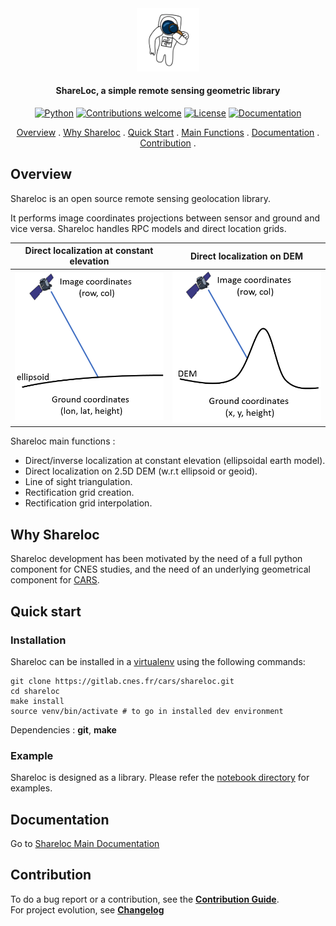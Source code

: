 

 
<div align="center">
  <a href="https://github.com/CNES/shareloc"><img src="docs/source/images/shareloc_picto.svg" alt="Shareloc" title="Shareloc"  width="20%"></a>

<h4>ShareLoc, a simple remote sensing geometric library</h4>

[![Python](https://img.shields.io/badge/python-v3.6+-blue.svg)](https://www.python.org/downloads/release/python-360/)
[![Contributions welcome](https://img.shields.io/badge/contributions-welcome-orange.svg)](CONTRIBUTING.md)
[![License](https://img.shields.io/badge/License-Apache%202.0-blue.svg)](https://opensource.org/licenses/Apache-2.0/)
[![Documentation](https://readthedocs.org/projects/shareloc/badge/?version=latest)](https://shareloc.readthedocs.io/?badge=latest)

<p>
  <a href="#overview">Overview</a> .
  <a href="#why-shareloc">Why Shareloc</a> .
  <a href="#quick-start">Quick Start</a> .
  <a href="#main-functions">Main Functions</a> .
  <a href="#documentation">Documentation</a> .
  <a href="#contribution">Contribution</a> .
</p>
</div>

## Overview

Shareloc is an open source remote sensing geolocation library. 

It performs image coordinates projections between sensor and ground and vice versa. 
Shareloc handles RPC models and direct location grids.


Direct localization at constant elevation |  Direct localization on DEM 
:-------------------------:|:-------------------------:
<img src="docs/source/images/shareloc_loc_ellipsoid.png" alt="drawing" width="400"/> |  <img src="docs/source/images/shareloc_loc_dem.png" alt="drawing" width="400"/>

Shareloc main functions : 

 * Direct/inverse localization at constant elevation (ellipsoidal earth model).
 * Direct localization on 2.5D DEM (w.r.t ellipsoid or geoid).
 * Line of sight triangulation.
 * Rectification grid creation.
 * Rectification grid interpolation.

## Why Shareloc

Shareloc development has been motivated by the need of a full python component for CNES studies, and the need of an underlying geometrical component for <a href="https://github.com/CNES/cars">CARS</a>.   


## Quick start

### Installation

Shareloc can be installed in a  [virtualenv](https://docs.python.org/3/library/venv) using the following commands:

```
git clone https://gitlab.cnes.fr/cars/shareloc.git
cd shareloc
make install
source venv/bin/activate # to go in installed dev environment
```

Dependencies : **git**, **make**

### Example

Shareloc is designed as a library. Please refer the [notebook directory](notebooks) for examples. 

## Documentation

Go to [Shareloc Main Documentation](https://shareloc.readthedocs.io/?badge=latest)  

## Contribution

To do a bug report or a contribution, see the [**Contribution Guide**](CONTRIBUTING.md).  
For project evolution, see [**Changelog**](CHANGELOG.md)